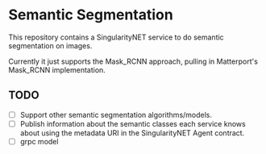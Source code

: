 # Semantic Segmentation

This repository contains a SingularityNET service to do semantic segmentation on images.

Currently it just supports the Mask_RCNN approach, pulling in Matterport's Mask_RCNN implementation.

## TODO

- [ ] Support other semantic segmentation algorithms/models.
- [ ] Publish information about the semantic classes each service knows about using
  the metadata URI in the SingularityNET Agent contract. 
- [ ] grpc model